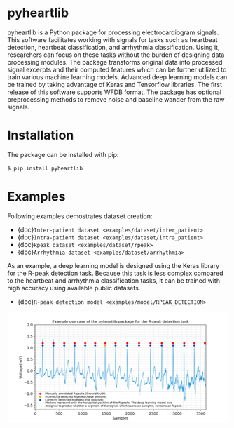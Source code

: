 # pyheartlib

pyheartlib is a Python package for processing electrocardiogram signals. This software facilitates working with signals for tasks such as heartbeat detection, heartbeat classification, and arrhythmia classification. Using it, researchers can focus on these tasks without the burden of designing data processing modules. The package transforms original data into processed signal excerpts and their computed features which can be further utilized to train various machine learning models. Advanced deep learning models can be trained by taking advantage of Keras and Tensorflow libraries. The first release of this software supports WFDB format. The package has optional preprocessing methods to remove noise and baseline wander from the raw signals.

# Installation

The package can be installed with pip:

```bash
$ pip install pyheartlib
```

# Examples

Following examples demostrates dataset creation:

* {doc}`Inter-patient dataset <examples/dataset/inter_patient>` <br>
* {doc}`Intra-patient dataset <examples/dataset/intra_patient>` <br>
* {doc}`Rpeak dataset <examples/dataset/rpeak>` <br>
* {doc}`Arrhythmia dataset <examples/dataset/arrhythmia>`

As an example, a deep learning model is designed using the Keras library for the R-peak detection task. Because this task is less complex compared to the heartbeat and arrhythmia classification tasks, it can be trained with high accuracy using available public datasets.

* {doc}`R-peak detection model <examples/model/RPEAK_DETECTION>`

![Example: R-peak detection using deep learning.](examples/model/plots/mis.png)
